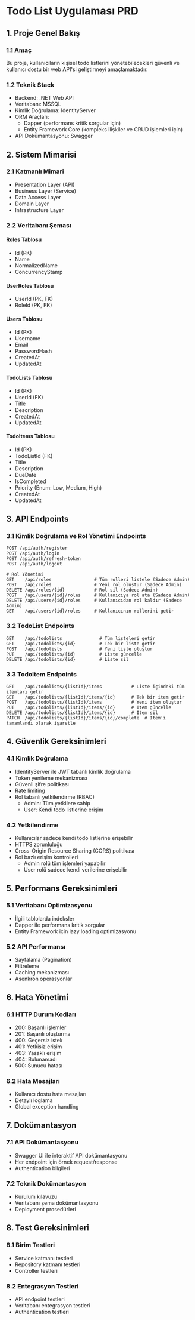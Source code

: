# Todo List Uygulaması PRD

## 1. Proje Genel Bakış

### 1.1 Amaç

Bu proje, kullanıcıların kişisel todo listlerini yönetebilecekleri güvenli ve kullanıcı dostu bir web API'si geliştirmeyi amaçlamaktadır.

### 1.2 Teknik Stack

- Backend: .NET Web API
- Veritabanı: MSSQL
- Kimlik Doğrulama: IdentityServer
- ORM Araçları:
  - Dapper (performans kritik sorgular için)
  - Entity Framework Core (kompleks ilişkiler ve CRUD işlemleri için)
- API Dokümantasyonu: Swagger

## 2. Sistem Mimarisi

### 2.1 Katmanlı Mimari

- Presentation Layer (API)
- Business Layer (Service)
- Data Access Layer
- Domain Layer
- Infrastructure Layer

### 2.2 Veritabanı Şeması

#### Roles Tablosu

- Id (PK)
- Name
- NormalizedName
- ConcurrencyStamp

#### UserRoles Tablosu

- UserId (PK, FK)
- RoleId (PK, FK)

#### Users Tablosu

- Id (PK)
- Username
- Email
- PasswordHash
- CreatedAt
- UpdatedAt

#### TodoLists Tablosu

- Id (PK)
- UserId (FK)
- Title
- Description
- CreatedAt
- UpdatedAt

#### TodoItems Tablosu

- Id (PK)
- TodoListId (FK)
- Title
- Description
- DueDate
- IsCompleted
- Priority (Enum: Low, Medium, High)
- CreatedAt
- UpdatedAt

## 3. API Endpoints

### 3.1 Kimlik Doğrulama ve Rol Yönetimi Endpoints

```
POST /api/auth/register
POST /api/auth/login
POST /api/auth/refresh-token
POST /api/auth/logout

# Rol Yönetimi
GET    /api/roles                # Tüm rolleri listele (Sadece Admin)
POST   /api/roles                # Yeni rol oluştur (Sadece Admin)
DELETE /api/roles/{id}           # Rol sil (Sadece Admin)
POST   /api/users/{id}/roles     # Kullanıcıya rol ata (Sadece Admin)
DELETE /api/users/{id}/roles     # Kullanıcıdan rol kaldır (Sadece Admin)
GET    /api/users/{id}/roles     # Kullanıcının rollerini getir
```

### 3.2 TodoList Endpoints

```
GET    /api/todolists              # Tüm listeleri getir
GET    /api/todolists/{id}         # Tek bir liste getir
POST   /api/todolists              # Yeni liste oluştur
PUT    /api/todolists/{id}         # Liste güncelle
DELETE /api/todolists/{id}         # Liste sil
```

### 3.3 TodoItem Endpoints

```
GET    /api/todolists/{listId}/items           # Liste içindeki tüm itemları getir
GET    /api/todolists/{listId}/items/{id}      # Tek bir item getir
POST   /api/todolists/{listId}/items           # Yeni item oluştur
PUT    /api/todolists/{listId}/items/{id}      # Item güncelle
DELETE /api/todolists/{listId}/items/{id}      # Item sil
PATCH  /api/todolists/{listId}/items/{id}/complete  # Item'ı tamamlandı olarak işaretle
```

## 4. Güvenlik Gereksinimleri

### 4.1 Kimlik Doğrulama

- IdentityServer ile JWT tabanlı kimlik doğrulama
- Token yenileme mekanizması
- Güvenli şifre politikası
- Rate limiting
- Rol tabanlı yetkilendirme (RBAC)
  - Admin: Tüm yetkilere sahip
  - User: Kendi todo listlerine erişim

### 4.2 Yetkilendirme

- Kullanıcılar sadece kendi todo listlerine erişebilir
- HTTPS zorunluluğu
- Cross-Origin Resource Sharing (CORS) politikası
- Rol bazlı erişim kontrolleri
  - Admin rolü tüm işlemleri yapabilir
  - User rolü sadece kendi verilerine erişebilir

## 5. Performans Gereksinimleri

### 5.1 Veritabanı Optimizasyonu

- İlgili tablolarda indeksler
- Dapper ile performans kritik sorgular
- Entity Framework için lazy loading optimizasyonu

### 5.2 API Performansı

- Sayfalama (Pagination)
- Filtreleme
- Caching mekanizması
- Asenkron operasyonlar

## 6. Hata Yönetimi

### 6.1 HTTP Durum Kodları

- 200: Başarılı işlemler
- 201: Başarılı oluşturma
- 400: Geçersiz istek
- 401: Yetkisiz erişim
- 403: Yasaklı erişim
- 404: Bulunamadı
- 500: Sunucu hatası

### 6.2 Hata Mesajları

- Kullanıcı dostu hata mesajları
- Detaylı loglama
- Global exception handling

## 7. Dokümantasyon

### 7.1 API Dokümantasyonu

- Swagger UI ile interaktif API dokümantasyonu
- Her endpoint için örnek request/response
- Authentication bilgileri

### 7.2 Teknik Dokümantasyon

- Kurulum kılavuzu
- Veritabanı şema dokümantasyonu
- Deployment prosedürleri

## 8. Test Gereksinimleri

### 8.1 Birim Testleri

- Service katmanı testleri
- Repository katmanı testleri
- Controller testleri

### 8.2 Entegrasyon Testleri

- API endpoint testleri
- Veritabanı entegrasyon testleri
- Authentication testleri
